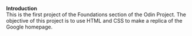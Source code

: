 <b> Introduction </b> <br>
This is the first project of the Foundations section of the Odin Project. The objective of this project is to use HTML and CSS to make a replica of the Google homepage. 


